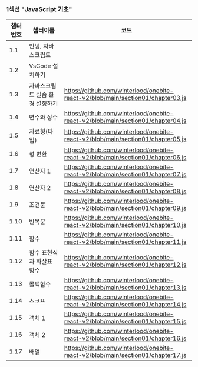 ### 1섹션 "JavaScript 기초"

| **챕터번호** | **챕터이름**                    | **코드**                                                                        |
| ------------ | ------------------------------- | ------------------------------------------------------------------------------- |
| 1.1          | 안녕, 자바스크립트              |                                                                                 |
| 1.2          | VsCode 설치하기                 |                                                                                 |
| 1.3          | 자바스크립트 실습 환경 설정하기 | https://github.com/winterlood/onebite-react-v2/blob/main/section01/chapter03.js |
| 1.4          | 변수와 상수                     | https://github.com/winterlood/onebite-react-v2/blob/main/section01/chapter04.js |
| 1.5          | 자료형(타입)                    | https://github.com/winterlood/onebite-react-v2/blob/main/section01/chapter05.js |
| 1.6          | 형 변환                         | https://github.com/winterlood/onebite-react-v2/blob/main/section01/chapter06.js |
| 1.7          | 연산자 1                        | https://github.com/winterlood/onebite-react-v2/blob/main/section01/chapter07.js |
| 1.8          | 연산자 2                        | https://github.com/winterlood/onebite-react-v2/blob/main/section01/chapter08.js |
| 1.9          | 조건문                          | https://github.com/winterlood/onebite-react-v2/blob/main/section01/chapter09.js |
| 1.10         | 반복문                          | https://github.com/winterlood/onebite-react-v2/blob/main/section01/chapter10.js |
| 1.11         | 함수                            | https://github.com/winterlood/onebite-react-v2/blob/main/section01/chapter11.js |
| 1.12         | 함수 표현식과 화살표 함수       | https://github.com/winterlood/onebite-react-v2/blob/main/section01/chapter12.js |
| 1.13         | 콜백함수                        | https://github.com/winterlood/onebite-react-v2/blob/main/section01/chapter13.js |
| 1.14         | 스코프                          | https://github.com/winterlood/onebite-react-v2/blob/main/section01/chapter14.js |
| 1.15         | 객체 1                          | https://github.com/winterlood/onebite-react-v2/blob/main/section01/chapter15.js |
| 1.16         | 객체 2                          | https://github.com/winterlood/onebite-react-v2/blob/main/section01/chapter16.js |
| 1.17         | 배열                            | https://github.com/winterlood/onebite-react-v2/blob/main/section01/chapter17.js |
